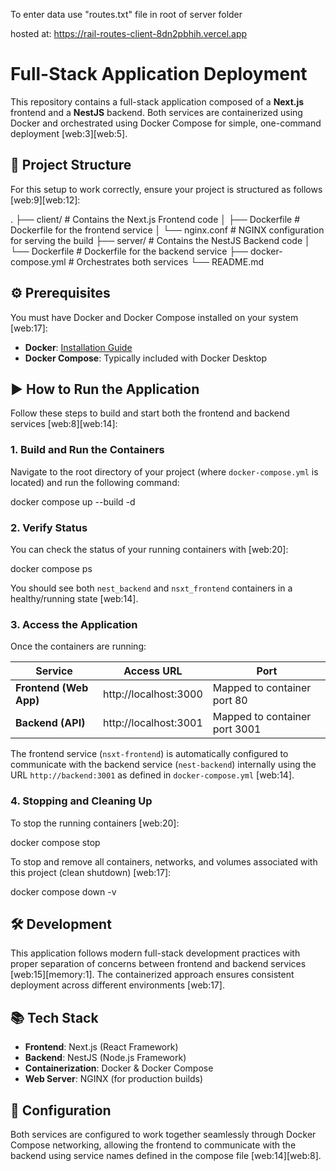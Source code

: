 To enter data use "routes.txt" file in root of server folder

hosted at: https://rail-routes-client-8dn2pbhih.vercel.app

# Full-Stack Application Deployment

This repository contains a full-stack application composed of a **Next.js** frontend and a **NestJS** backend. Both services are containerized using Docker and orchestrated using Docker Compose for simple, one-command deployment [web:3][web:5].

## 📁 Project Structure

For this setup to work correctly, ensure your project is structured as follows [web:9][web:12]:

.
├── client/ # Contains the Next.js Frontend code
│ ├── Dockerfile # Dockerfile for the frontend service
│ └── nginx.conf # NGINX configuration for serving the build
├── server/ # Contains the NestJS Backend code
│ └── Dockerfile # Dockerfile for the backend service
├── docker-compose.yml # Orchestrates both services
└── README.md

## ⚙️ Prerequisites

You must have Docker and Docker Compose installed on your system [web:17]:

- **Docker**: [Installation Guide](https://docs.docker.com/get-docker/)
- **Docker Compose**: Typically included with Docker Desktop

## ▶️ How to Run the Application

Follow these steps to build and start both the frontend and backend services [web:8][web:14]:

### 1. Build and Run the Containers

Navigate to the root directory of your project (where `docker-compose.yml` is located) and run the following command:

docker compose up --build -d

### 2. Verify Status

You can check the status of your running containers with [web:20]:

docker compose ps

You should see both `nest_backend` and `nsxt_frontend` containers in a healthy/running state [web:14].

### 3. Access the Application

Once the containers are running:

| Service                | Access URL            | Port                          |
| ---------------------- | --------------------- | ----------------------------- |
| **Frontend (Web App)** | http://localhost:3000 | Mapped to container port 80   |
| **Backend (API)**      | http://localhost:3001 | Mapped to container port 3001 |

The frontend service (`nsxt-frontend`) is automatically configured to communicate with the backend service (`nest-backend`) internally using the URL `http://backend:3001` as defined in `docker-compose.yml` [web:14].

### 4. Stopping and Cleaning Up

To stop the running containers [web:20]:

docker compose stop

To stop and remove all containers, networks, and volumes associated with this project (clean shutdown) [web:17]:

docker compose down -v

## 🛠️ Development

This application follows modern full-stack development practices with proper separation of concerns between frontend and backend services [web:15][memory:1]. The containerized approach ensures consistent deployment across different environments [web:17].

## 📚 Tech Stack

- **Frontend**: Next.js (React Framework)
- **Backend**: NestJS (Node.js Framework)
- **Containerization**: Docker & Docker Compose
- **Web Server**: NGINX (for production builds)

## 🔧 Configuration

Both services are configured to work together seamlessly through Docker Compose networking, allowing the frontend to communicate with the backend using service names defined in the compose file [web:14][web:8].
